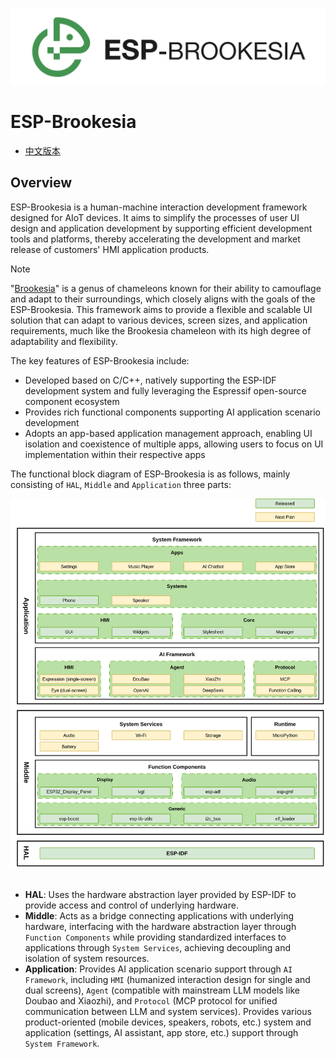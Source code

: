 ![logo](./docs/_static/logo.png)

# ESP-Brookesia

* [中文版本](./README_CN.md)

## Overview

ESP-Brookesia is a human-machine interaction development framework designed for AIoT devices. It aims to simplify the processes of user UI design and application development by supporting efficient development tools and platforms, thereby accelerating the development and market release of customers' HMI application products.

> [!NOTE]
> "[Brookesia](https://en.wikipedia.org/wiki/Brookesia)" is a genus of chameleons known for their ability to camouflage and adapt to their surroundings, which closely aligns with the goals of the ESP-Brookesia. This framework aims to provide a flexible and scalable UI solution that can adapt to various devices, screen sizes, and application requirements, much like the Brookesia chameleon with its high degree of adaptability and flexibility.

The key features of ESP-Brookesia include:

- Developed based on C/C++, natively supporting the ESP-IDF development system and fully leveraging the Espressif open-source component ecosystem
- Provides rich functional components supporting AI application scenario development
- Adopts an app-based application management approach, enabling UI isolation and coexistence of multiple apps, allowing users to focus on UI implementation within their respective apps

The functional block diagram of ESP-Brookesia is as follows, mainly consisting of `HAL`, `Middle` and `Application` three parts:

<div align="center">
    <img src="docs/_static/block_diagram.png" alt="block_diagram" width="800">
</div>
<br>

- **HAL**: Uses the hardware abstraction layer provided by ESP-IDF to provide access and control of underlying hardware.
- **Middle**: Acts as a bridge connecting applications with underlying hardware, interfacing with the hardware abstraction layer through `Function Components` while providing standardized interfaces to applications through `System Services`, achieving decoupling and isolation of system resources.
- **Application**: Provides AI application scenario support through `AI Framework`, including `HMI` (humanized interaction design for single and dual screens), `Agent` (compatible with mainstream LLM models like Doubao and Xiaozhi), and `Protocol` (MCP protocol for unified communication between LLM and system services). Provides various product-oriented (mobile devices, speakers, robots, etc.) system and application (settings, AI assistant, app store, etc.) support through `System Framework`.
